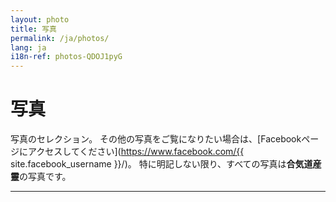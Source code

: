 ```yaml
---
layout: photo
title: 写真
permalink: /ja/photos/
lang: ja
i18n-ref: photos-QDOJ1pyG
---
```


# 写真

写真のセレクション。 その他の写真をご覧になりたい場合は、[Facebookページにアクセスしてください](https://www.facebook.com/{{ site.facebook_username }}/)。 特に明記しない限り、すべての写真は<b>合気道産靈</b>の写真です。

<hr>
